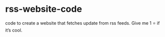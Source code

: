 # rss-website-code
code to create a website that fetches update from rss feeds. Give me 1 ⭐ if it’s cool.
